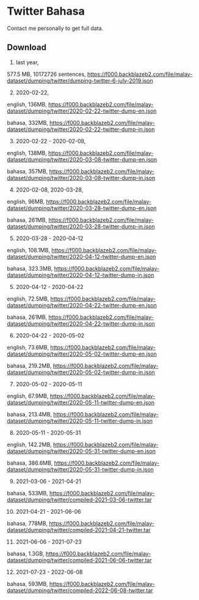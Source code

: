 # Twitter Bahasa

Contact me personally to get full data.

## Download

1. last year,

577.5 MB, 10172726 sentences, https://f000.backblazeb2.com/file/malay-dataset/dumping/twitter/dumping-twitter-6-july-2019.json

2. 2020-02-22,

english, 136MB, https://f000.backblazeb2.com/file/malay-dataset/dumping/twitter/2020-02-22-twitter-dump-en.json

bahasa, 332MB, https://f000.backblazeb2.com/file/malay-dataset/dumping/twitter/2020-02-22-twitter-dump-in.json

3. 2020-02-22 - 2020-02-08,

english, 138MB, https://f000.backblazeb2.com/file/malay-dataset/dumping/twitter/2020-03-08-twitter-dump-en.json

bahasa, 357MB, https://f000.backblazeb2.com/file/malay-dataset/dumping/twitter/2020-03-08-twitter-dump-in.json

4. 2020-02-08, 2020-03-28,

english, 96MB, https://f000.backblazeb2.com/file/malay-dataset/dumping/twitter/2020-03-28-twitter-dump-en.json

bahasa, 261MB, https://f000.backblazeb2.com/file/malay-dataset/dumping/twitter/2020-03-28-twitter-dump-in.json

5. 2020-03-28 - 2020-04-12

english, 108.1MB, https://f000.backblazeb2.com/file/malay-dataset/dumping/twitter/2020-04-12-twitter-dump-en.json

bahasa, 323.3MB, https://f000.backblazeb2.com/file/malay-dataset/dumping/twitter/2020-04-12-twitter-dump-in.json

5. 2020-04-12 - 2020-04-22

english, 72.5MB, https://f000.backblazeb2.com/file/malay-dataset/dumping/twitter/2020-04-22-twitter-dump-en.json

bahasa, 261MB, https://f000.backblazeb2.com/file/malay-dataset/dumping/twitter/2020-04-22-twitter-dump-in.json

6. 2020-04-22 - 2020-05-02

english, 73.6MB, https://f000.backblazeb2.com/file/malay-dataset/dumping/twitter/2020-05-02-twitter-dump-en.json

bahasa, 219.2MB, https://f000.backblazeb2.com/file/malay-dataset/dumping/twitter/2020-05-02-twitter-dump-in.json

7. 2020-05-02 - 2020-05-11

english, 67.9MB, https://f000.backblazeb2.com/file/malay-dataset/dumping/twitter/2020-05-11-twitter-dump-en.json

bahasa, 213.4MB, https://f000.backblazeb2.com/file/malay-dataset/dumping/twitter/2020-05-11-twitter-dump-in.json

8. 2020-05-11 - 2020-05-31

english, 142.2MB, https://f000.backblazeb2.com/file/malay-dataset/dumping/twitter/2020-05-31-twitter-dump-en.json

bahasa, 386.6MB, https://f000.backblazeb2.com/file/malay-dataset/dumping/twitter/2020-05-31-twitter-dump-in.json

9. 2021-03-06 - 2021-04-21

bahasa, 533MB, https://f000.backblazeb2.com/file/malay-dataset/dumping/twitter/compiled-2021-03-06-twitter.tar

10. 2021-04-21 - 2021-06-06

bahasa, 778MB, https://f000.backblazeb2.com/file/malay-dataset/dumping/twitter/compiled-2021-04-21-twitter.tar

11. 2021-06-06 - 2021-07-23

bahasa, 1.3GB, https://f000.backblazeb2.com/file/malay-dataset/dumping/twitter/compiled-2021-06-06-twitter.tar

12. 2021-07-23 - 2022-06-08

bahasa, 593MB, https://f000.backblazeb2.com/file/malay-dataset/dumping/twitter/compiled-2022-06-08-twitter.tar
